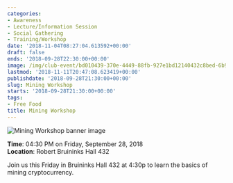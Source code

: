 ```yaml
---
categories:
- Awareness
- Lecture/Information Session
- Social Gathering
- Training/Workshop
date: '2018-11-04T08:27:04.613592+00:00'
draft: false
ends: '2018-09-28T22:30:00+00:00'
image: /img/club-event/bd010439-370e-4449-88fb-927e1bd12140432c8bed-6b9e-4f3e-bc33-7f967a482625.png
lastmod: '2018-11-11T20:47:08.623419+00:00'
publishdate: '2018-09-28T21:30:00+00:00'
slug: Mining Workshop
starts: '2018-09-28T21:30:00+00:00'
tags:
- Free Food
title: Mining Workshop
---
```


<img src="/img/club-event/bd010439-370e-4449-88fb-927e1bd12140432c8bed-6b9e-4f3e-bc33-7f967a482625.png" alt="Mining Workshop banner image" /><br>
    <p class="eventInfo">
        <strong>Time</strong>: 04:30 PM on Friday, September 28, 2018<br>
        <strong>Location</strong>: Robert Bruininks Hall 432
    </p>
    <p>Join us this Friday in Bruininks Hall 432 at 4:30p to learn the basics of mining cryptocurrency.</p>